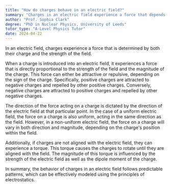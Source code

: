 ```yaml
---
title: "How do charges behave in an electric field?"
summary: "Charges in an electric field experience a force that depends on their charge and the field strength."
author: "Prof. Sophia Clark"
degree: "PhD in Nuclear Physics, University of Leeds"
tutor_type: "A-Level Physics Tutor"
date: 2024-04-22
---
```


In an electric field, charges experience a force that is determined by both their charge and the strength of the field.

When a charge is introduced into an electric field, it experiences a force that is directly proportional to the strength of the field and the magnitude of the charge. This force can either be attractive or repulsive, depending on the sign of the charge. Specifically, positive charges are attracted to negative charges and repelled by other positive charges. Conversely, negative charges are attracted to positive charges and repelled by other negative charges.

The direction of the force acting on a charge is dictated by the direction of the electric field at that particular point. In the case of a uniform electric field, the force on a charge is also uniform, acting in the same direction as the field. However, in a non-uniform electric field, the force on a charge will vary in both direction and magnitude, depending on the charge's position within the field.

Additionally, if charges are not aligned with the electric field, they can experience a torque. This torque causes the charges to rotate until they are aligned with the field. The magnitude of this torque is influenced by the strength of the electric field as well as the dipole moment of the charge.

In summary, the behavior of charges in an electric field follows predictable patterns, which can be effectively modeled using the principles of electrostatics.
    